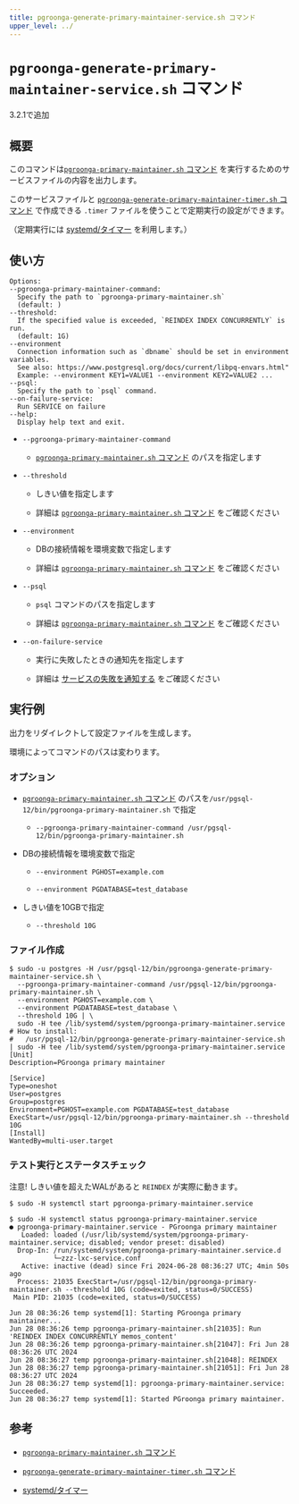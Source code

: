```yaml
---
title: pgroonga-generate-primary-maintainer-service.sh コマンド
upper_level: ../
---
```


# `pgroonga-generate-primary-maintainer-service.sh` コマンド

3.2.1で追加

## 概要

このコマンドは[`pgroonga-primary-maintainer.sh` コマンド][primary-maintainer] を実行するためのサービスファイルの内容を出力します。

このサービスファイルと [`pgroonga-generate-primary-maintainer-timer.sh` コマンド][generate-primary-maintainer-timer] で作成できる `.timer` ファイルを使うことで定期実行の設定ができます。

（定期実行には [systemd/タイマー][systemd-timers] を利用します。）

## 使い方

```
Options:
--pgroonga-primary-maintainer-command:
  Specify the path to `pgroonga-primary-maintainer.sh`
  (default: )
--threshold:
  If the specified value is exceeded, `REINDEX INDEX CONCURRENTLY` is run.
  (default: 1G)
--environment
  Connection information such as `dbname` should be set in environment variables.
  See also: https://www.postgresql.org/docs/current/libpq-envars.html"
  Example: --environment KEY1=VALUE1 --environment KEY2=VALUE2 ...
--psql:
  Specify the path to `psql` command.
--on-failure-service:
  Run SERVICE on failure
--help:
  Display help text and exit.
```

* `--pgroonga-primary-maintainer-command`

  * [`pgroonga-primary-maintainer.sh` コマンド][primary-maintainer] のパスを指定します

* `--threshold`

  * しきい値を指定します

  * 詳細は [`pgroonga-primary-maintainer.sh` コマンド][primary-maintainer] をご確認ください

* `--environment`

  * DBの接続情報を環境変数で指定します

  * 詳細は [`pgroonga-primary-maintainer.sh` コマンド][primary-maintainer] をご確認ください

* `--psql`

  * `psql` コマンドのパスを指定します

  * 詳細は [`pgroonga-primary-maintainer.sh` コマンド][primary-maintainer] をご確認ください

* `--on-failure-service`

  * 実行に失敗したときの通知先を指定します

  * 詳細は [サービスの失敗を通知する][systemd-on-failure] をご確認ください

## 実行例

出力をリダイレクトして設定ファイルを生成します。

環境によってコマンドのパスは変わります。

### オプション

* [`pgroonga-primary-maintainer.sh` コマンド][primary-maintainer] のパスを`/usr/pgsql-12/bin/pgroonga-primary-maintainer.sh` で指定

  * `--pgroonga-primary-maintainer-command /usr/pgsql-12/bin/pgroonga-primary-maintainer.sh`

* DBの接続情報を環境変数で指定

  * `--environment PGHOST=example.com`

  * `--environment PGDATABASE=test_database`

* しきい値を10GBで指定

  * `--threshold 10G`

### ファイル作成

```console
$ sudo -u postgres -H /usr/pgsql-12/bin/pgroonga-generate-primary-maintainer-service.sh \
  --pgroonga-primary-maintainer-command /usr/pgsql-12/bin/pgroonga-primary-maintainer.sh \
  --environment PGHOST=example.com \
  --environment PGDATABASE=test_database \
  --threshold 10G | \
  sudo -H tee /lib/systemd/system/pgroonga-primary-maintainer.service
# How to install:
#   /usr/pgsql-12/bin/pgroonga-generate-primary-maintainer-service.sh | sudo -H tee /lib/systemd/system/pgroonga-primary-maintainer.service
[Unit]
Description=PGroonga primary maintainer

[Service]
Type=oneshot
User=postgres
Group=postgres
Environment=PGHOST=example.com PGDATABASE=test_database
ExecStart=/usr/pgsql-12/bin/pgroonga-primary-maintainer.sh --threshold 10G
[Install]
WantedBy=multi-user.target
```

### テスト実行とステータスチェック

注意! しきい値を超えたWALがあると `REINDEX` が実際に動きます。

```console
$ sudo -H systemctl start pgroonga-primary-maintainer.service
```

```console
$ sudo -H systemctl status pgroonga-primary-maintainer.service
● pgroonga-primary-maintainer.service - PGroonga primary maintainer
   Loaded: loaded (/usr/lib/systemd/system/pgroonga-primary-maintainer.service; disabled; vendor preset: disabled)
  Drop-In: /run/systemd/system/pgroonga-primary-maintainer.service.d
           └─zzz-lxc-service.conf
   Active: inactive (dead) since Fri 2024-06-28 08:36:27 UTC; 4min 50s ago
  Process: 21035 ExecStart=/usr/pgsql-12/bin/pgroonga-primary-maintainer.sh --threshold 10G (code=exited, status=0/SUCCESS)
 Main PID: 21035 (code=exited, status=0/SUCCESS)

Jun 28 08:36:26 temp systemd[1]: Starting PGroonga primary maintainer...
Jun 28 08:36:26 temp pgroonga-primary-maintainer.sh[21035]: Run 'REINDEX INDEX CONCURRENTLY memos_content'
Jun 28 08:36:26 temp pgroonga-primary-maintainer.sh[21047]: Fri Jun 28 08:36:26 UTC 2024
Jun 28 08:36:27 temp pgroonga-primary-maintainer.sh[21048]: REINDEX
Jun 28 08:36:27 temp pgroonga-primary-maintainer.sh[21051]: Fri Jun 28 08:36:27 UTC 2024
Jun 28 08:36:27 temp systemd[1]: pgroonga-primary-maintainer.service: Succeeded.
Jun 28 08:36:27 temp systemd[1]: Started PGroonga primary maintainer.
```

## 参考

  * [`pgroonga-primary-maintainer.sh` コマンド][primary-maintainer]

  * [`pgroonga-generate-primary-maintainer-timer.sh` コマンド][generate-primary-maintainer-timer]

  * [systemd/タイマー][systemd-timers]

[primary-maintainer]:pgroonga-primary-maintainer.html

[generate-primary-maintainer-timer]:pgroonga-generate-primary-maintainer-timer.html

[systemd-timers]:https://wiki.archlinux.jp/index.php/Systemd/%E3%82%BF%E3%82%A4%E3%83%9E%E3%83%BC

[systemd-on-failure]:https://wiki.archlinux.jp/index.php/Systemd#%E3%82%B5%E3%83%BC%E3%83%93%E3%82%B9%E3%81%AE%E5%A4%B1%E6%95%97%E3%82%92%E9%80%9A%E7%9F%A5%E3%81%99%E3%82%8B
